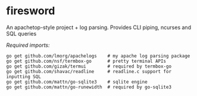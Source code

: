 # firesword
An apachetop-style project + log parsing. Provides CLI piping, ncurses and SQL queries

_Required imports:_

    go get github.com/lmorg/apachelogs    # my apache log parsing package
    go get github.com/nsf/termbox-go      # pretty terminal APIs
    go get github.com/gizak/termui        # required by termbox-go
    go get github.com/shavac/readline     # readline.c support for inputting SQL
    go get github.com/mattn/go-sqlite3    # sqlite engine
    go get github.com/mattn/go-runewidth  # required by go-sqlite3
